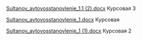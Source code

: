 [Sultanov_avtovosstanovlenie_1.1 (2).docx](https://github.com/Sultanov7/Data-Base/files/11643226/Sultanov_avtovosstanovlenie_1.1.2.docx) Курсовая 3



[Sultanov_avtovosstanovlenie_1.docx](https://github.com/Sultanov7/Data-Base/files/11589453/Sultanov_avtovosstanovlenie_1.docx) Курсовая


[Sultanov_avtovosstanovlenie_1 (1).docx](https://github.com/Sultanov7/Data-Base/files/11643197/Sultanov_avtovosstanovlenie_1.1.docx) Курсовая 2

